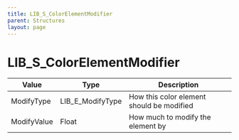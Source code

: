 ```yaml
---
title: LIB_S_ColorElementModifier
parent: Structures
layout: page
---
```


# LIB_S_ColorElementModifier

| Value | Type | Description |
| --- | --- | --- |
| ModifyType | LIB_E_ModifyType | How this color element should be modified |
| ModifyValue | Float | How much to modify the element by |
